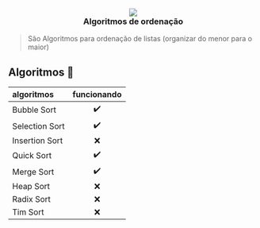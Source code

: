 <h3 align="center">
  <img src="https://img.icons8.com/nolan/2x/flow-chart.png"/>
  <br/>
  <b>Algoritmos de ordenação</b>
</h3>

> São Algoritmos para ordenação de listas (organizar do menor para o maior)
 
## Algoritmos :memo:

| algoritmos     |    funcionando     |
| :------------- | :----------------: |
| Bubble Sort    | :heavy_check_mark: |
| Selection Sort | :heavy_check_mark: |
| Insertion Sort |        :x:         |
| Quick Sort     | :heavy_check_mark: |
| Merge Sort     | :heavy_check_mark: |
| Heap Sort      |        :x:         |
| Radix Sort     |        :x:         |
| Tim Sort       |        :x:         |
